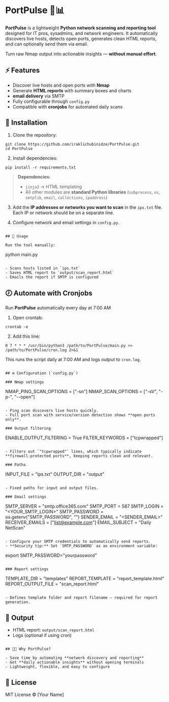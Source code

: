 # PortPulse 🐍📊

**PortPulse** is a lightweight **Python network scanning and reporting tool** designed for IT pros, sysadmins, and network engineers. It automatically discovers live hosts, detects open ports, generates clean HTML reports, and can optionally send them via email.  

Turn raw Nmap output into actionable insights — **without manual effort**.  


## ⚡ Features

- Discover live hosts and open ports with **Nmap**  
- Generate **HTML reports** with summary boxes and charts
- **email delivery** via SMTP  
- Fully configurable through `config.py`  
- Compatible with **cronjobs** for automated daily scans  


## 🐍 Installation

1. Clone the repository:  
```
git clone https://github.com/iraklichubinidze/PortPulse.git
cd PortPulse
```

2. Install dependencies:  
```
pip install -r requirements.txt
```

> **Dependencies**:  
> - `jinja2` → HTML templating  
> - All other modules are **standard Python libraries** (`subprocess`, `os`, `smtplib`, `email`, `collections`, `ipaddress`)  

3. Add the **IP addresses or networks you want to scan** in the `ips.txt` file. Each IP or network should be on a separate line.  

4. Configure network and email settings in `config.py`.  

```

## 🚀 Usage

Run the tool manually:  
```
python main.py
```

- Scans hosts listed in `ips.txt`  
- Saves HTML report to `output/scan_report.html`  
- Emails the report if SMTP is configured  

```

## 🕖 Automate with Cronjobs

Run **PortPulse** automatically every day at 7:00 AM

1. Open crontab:  
```
crontab -e
```

2. Add this line:  
```
0 7 * * * /usr/bin/python3 /path/to/PortPulse/main.py >> /path/to/PortPulse/cron.log 2>&1
```

This runs the script daily at 7:00 AM and logs output to `cron.log`.  

```

## ⚙️ Configuration (`config.py`)

### Nmap settings
```
NMAP_PING_SCAN_OPTIONS = ["-sn"]
NMAP_SCAN_OPTIONS = ["-sV", "-p-", "--open"]
```

- Ping scan discovers live hosts quickly.  
- Full port scan with service/version detection shows **open ports only**.  

### Output filtering
```
ENABLE_OUTPUT_FILTERING = True
FILTER_KEYWORDS = ["tcpwrapped"]
```

- Filters out `"tcpwrapped"` lines, which typically indicate **firewall-protected ports**, keeping reports clean and relevant.  

### Paths
```
INPUT_FILE = "ips.txt"
OUTPUT_DIR = "output"
```

- Fixed paths for input and output files.  

### Email settings
```
SMTP_SERVER = "smtp.office365.com"
SMTP_PORT = 587
SMTP_LOGIN = "<YOUR_SMTP_LOGIN>"
SMTP_PASSWORD = os.getenv("SMTP_PASSWORD", "")
SENDER_EMAIL = "<SENDER_EMAIL>"
RECEIVER_EMAILS = ["list@example.com"]
EMAIL_SUBJECT = "Daily NetScan"
```

- Configure your SMTP credentials to automatically send reports.  
- **Security tip:** Set `SMTP_PASSWORD` as an environment variable:  
```
export SMTP_PASSWORD="yourpassword"
```

### Report settings
```
TEMPLATE_DIR = "templates"
REPORT_TEMPLATE = "report_template.html"
REPORT_OUTPUT_FILE = "scan_report.html"
```

- Defines template folder and report filename — required for report generation.  

```

## 📂 Output

- HTML report: `output/scan_report.html`  
- Logs (optional if using cron)  

```

## 🧑‍💻 Why PortPulse?

- Save time by automating **network discovery and reporting**  
- Get **daily actionable insights** without opening terminals  
- Lightweight, flexible, and easy to configure  

```

## 📌 License

MIT License © [Your Name]  
